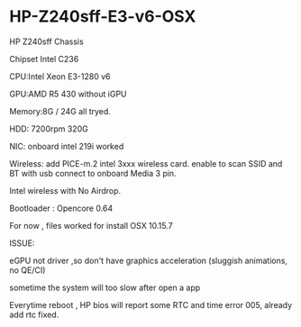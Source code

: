 # HP-Z240sff-E3-v6-OSX

HP Z240sff Chassis 

Chipset Intel C236

CPU:Intel Xeon E3-1280 v6

GPU:AMD R5 430   without iGPU

Memory:8G / 24G all tryed. 

HDD: 7200rpm 320G

NIC: onboard intel 219i worked

Wireless: add PICE-m.2 intel 3xxx wireless card. enable to scan SSID and BT with usb connect to onboard Media 3 pin.

Intel wireless with No Airdrop.

Bootloader : Opencore 0.64



For now , files worked for install OSX 10.15.7

ISSUE:

eGPU not driver ,so don't have graphics acceleration (sluggish animations, no QE/CI)

sometime the system will too slow after open a app

Everytime reboot , HP bios will report some RTC and time error 005,  already add rtc fixed.

